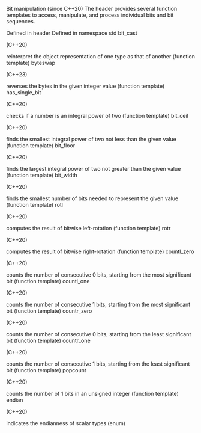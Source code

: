 Bit manipulation (since C++20)
The header <bit> provides several function templates to access, manipulate, and process individual bits and bit sequences.

Defined in header <bit>
Defined in namespace std
bit_cast
  
(C++20)
 
reinterpret the object representation of one type as that of another
(function template)
byteswap
  
(C++23)
 
reverses the bytes in the given integer value
(function template)
has_single_bit
  
(C++20)
 
checks if a number is an integral power of two
(function template)
bit_ceil
  
(C++20)
 
finds the smallest integral power of two not less than the given value
(function template)
bit_floor
  
(C++20)
 
finds the largest integral power of two not greater than the given value
(function template)
bit_width
  
(C++20)
 
finds the smallest number of bits needed to represent the given value
(function template)
rotl
  
(C++20)
 
computes the result of bitwise left-rotation
(function template)
rotr
  
(C++20)
 
computes the result of bitwise right-rotation
(function template)
countl_zero
  
(C++20)
 
counts the number of consecutive 0 bits, starting from the most significant bit
(function template)
countl_one
  
(C++20)
 
counts the number of consecutive 1 bits, starting from the most significant bit
(function template)
countr_zero
  
(C++20)
 
counts the number of consecutive 0 bits, starting from the least significant bit
(function template)
countr_one
  
(C++20)
 
counts the number of consecutive 1 bits, starting from the least significant bit
(function template)
popcount
  
(C++20)
 
counts the number of 1 bits in an unsigned integer
(function template)
endian
  
(C++20)
 
indicates the endianness of scalar types
(enum)